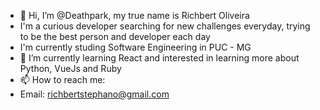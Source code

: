 - 👋 Hi, I’m @Deathpark, my true name is Richbert Oliveira
- I'm a curious developer searching for new challenges everyday, trying to be the best person and developer each day
- I'm currently studing Software Engineering in PUC - MG
- 🌱 I’m currently learning React and interested in learning more about Python, VueJs and Ruby
- 📫 How to reach me:
- Email: richbertstephano@gmail.com

